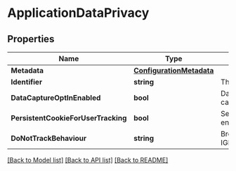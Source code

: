 # ApplicationDataPrivacy

## Properties
Name | Type | Description | Notes
------------ | ------------- | ------------- | -------------
**Metadata** | [**ConfigurationMetadata**](ConfigurationMetadata.md) |  | [optional] 
**Identifier** | **string** | The unique id of the web application | [optional] 
**DataCaptureOptInEnabled** | **bool** | Data capture and cookies disabled until JavaScriptAPI dtrum.enable() is called enabled/disabled. | 
**PersistentCookieForUserTracking** | **bool** | Set persistent cookie in order to recognize returning devices enabled/disabled. | 
**DoNotTrackBehaviour** | **string** | Browsers&#39; \&quot;Do Not Track\&quot; behaviour: IGNORE_DO_NOT_TRACK/CAPTURE_ANONYMIZED/DO_NOT_CAPTURE. | 

[[Back to Model list]](../README.md#documentation-for-models) [[Back to API list]](../README.md#documentation-for-api-endpoints) [[Back to README]](../README.md)


